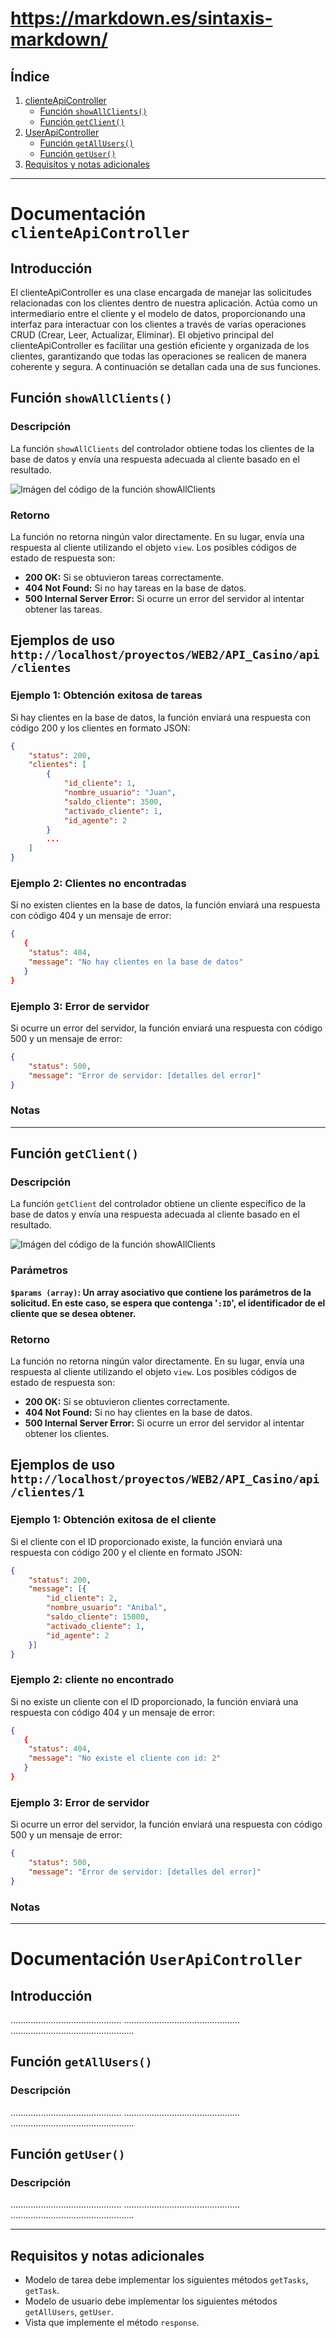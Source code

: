 # https://markdown.es/sintaxis-markdown/
## Índice
1. [clienteApiController](#documentación-clienteapicontroller)
    - [Función `showAllClients()`](#función-showallclients)
    - [Función `getClient()`](#función-getclient)
2. [UserApiController](#documentación-userapicontroller)
    - [Función `getAllUsers()`](#función-getallusers)
    - [Función `getUser()`](#función-getuser)
3. [Requisitos y notas adicionales](#requisitos-y-notas-adicionales)

___

# Documentación `clienteApiController`
## Introducción
El clienteApiController es una clase encargada de manejar las solicitudes relacionadas con los clientes dentro de nuestra aplicación. Actúa como un intermediario entre el cliente y el modelo de datos, proporcionando una interfaz para interactuar con los clientes a través de varias operaciones CRUD (Crear, Leer, Actualizar, Eliminar). El objetivo principal del clienteApiController es facilitar una gestión eficiente y organizada de los clientes, garantizando que todas las operaciones se realicen de manera coherente y segura.
A continuación se detallan cada una de sus funciones.

## Función `showAllClients()`

### Descripción
La función `showAllClients` del controlador obtiene todas los clientes de la base de datos y envía una respuesta adecuada al cliente basado en el resultado.


![Imágen del código de la función showAllClients](img/img-clientes/showAllClients.PNG)


### Retorno
La función no retorna ningún valor directamente. En su lugar, envía una respuesta al cliente utilizando el objeto `view`. Los posibles códigos de estado de respuesta son:

- **200 OK:** Si se obtuvieron tareas correctamente.
- **404 Not Found:** Si no hay tareas en la base de datos.
- **500 Internal Server Error:** Si ocurre un error del servidor al intentar obtener las tareas.

## Ejemplos de uso `http://localhost/proyectos/WEB2/API_Casino/api/clientes`
### Ejemplo 1: Obtención exitosa de tareas

Si hay clientes en la base de datos, la función enviará una respuesta con código 200 y los clientes en formato JSON:
```json
{
    "status": 200,
    "clientes": [
        {
            "id_cliente": 1,
            "nombre_usuario": "Juan",
            "saldo_cliente": 3500,
            "activado_cliente": 1,
            "id_agente": 2
        }
        ...
    ]
}
```

### Ejemplo 2: Clientes no encontradas

Si no existen clientes en la base de datos, la función enviará una respuesta con código 404 y un mensaje de error:
```json
{
   {
    "status": 404,
    "message": "No hay clientes en la base de datos"
   }
}
```

### Ejemplo 3: Error de servidor

Si ocurre un error del servidor, la función enviará una respuesta con código 500 y un mensaje de error:

```json
{
    "status": 500,
    "message": "Error de servidor: [detalles del error]"
}
```

### Notas 

<!-- - **La inclusión del mensaje de excepción (`$e->getMessage()`) en la respuesta de error del servidor puede ser útil para depuración, pero puede exponer detalles sensibles del servidor. Considera esta práctica con cuidado, especialmente en entornos de producción.** 
- **Asegúrate de manejar adecuadamente las excepciones y errores en el modelo y la vista para evitar problemas inesperados.**  -->



___




## Función `getClient()`

### Descripción
La función `getClient` del controlador obtiene un cliente específico de la base de datos y envía una respuesta adecuada al cliente basado en el resultado.


![Imágen del código de la función showAllClients](img/img-clientes/getClient.PNG)


### Parámetros
**`$params (array)`: Un array asociativo que contiene los parámetros de la solicitud. En este caso, se espera que contenga '`:ID`', el identificador de el cliente que se desea obtener.**

### Retorno
La función no retorna ningún valor directamente. En su lugar, envía una respuesta al cliente utilizando el objeto `view`. Los posibles códigos de estado de respuesta son:

- **200 OK:** Si se obtuvieron clientes correctamente.
- **404 Not Found:** Si no hay clientes en la base de datos.
- **500 Internal Server Error:** Si ocurre un error del servidor al intentar obtener los clientes.

## Ejemplos de uso `http://localhost/proyectos/WEB2/API_Casino/api/clientes/1`
### Ejemplo 1: Obtención exitosa de el cliente

Si el cliente con el ID proporcionado existe, la función enviará una respuesta con código 200 y el cliente en formato JSON:
```json
{
    "status": 200,
    "message": [{
        "id_cliente": 2,
        "nombre_usuario": "Anibal",
        "saldo_cliente": 15000,
        "activado_cliente": 1,
        "id_agente": 2
    }]
}
```

### Ejemplo 2: cliente no encontrado

Si no existe un cliente con el ID proporcionado, la función enviará una respuesta con código 404 y un mensaje de error:
```json
{
   {
    "status": 404,
    "message": "No existe el cliente con id: 2"
   }
}
```

### Ejemplo 3: Error de servidor

Si ocurre un error del servidor, la función enviará una respuesta con código 500 y un mensaje de error:

```json
{
    "status": 500,
    "message": "Error de servidor: [detalles del error]"
}
```

### Notas 

<!-- - **La inclusión del mensaje de excepción (`$e->getMessage()`) en la respuesta de error del servidor puede ser útil   para depuración, pero puede exponer detalles sensibles del servidor. Considera esta práctica con cuidado, especialmente en entornos de producción.** 
- **Asegúrate de manejar adecuadamente las excepciones y errores en el modelo y la vista para evitar problemas inesperados.**  -->



___

# Documentación `UserApiController`
## Introducción
............................................
..............................................
.................................................

## Función `getAllUsers()`

### Descripción
............................................
..............................................
.................................................


## Función `getUser()`

### Descripción
............................................
..............................................
.................................................




___


## Requisitos y notas adicionales
- Modelo de tarea debe implementar los siguientes métodos `getTasks`, `getTask`.
- Modelo de usuario debe implementar los siguientes métodos `getAllUsers`, `getUser`.
- Vista que implemente el método `response`.
